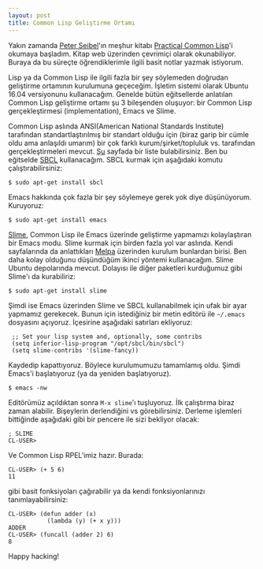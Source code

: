 ```yaml
---
layout: post
title: Common Lisp Geliştirme Ortamı
---
```


Yakın zamanda [Peter Seibel](https://twitter.com/peterseibel)'ın meşhur kitabı [Practical Common Lisp](http://www.gigamonkeys.com/book/)'i okumaya başladım. Kitap web üzerinden çevrimiçi olarak okunabiliyor. Buraya da bu süreçte öğrendiklerimle ilgili basit notlar yazmak istiyorum.

Lisp ya da Common Lisp ile ilgili fazla bir şey söylemeden doğrudan geliştirme ortamının kurulumuna geçeceğim. İşletim sistemi olarak Ubuntu 16.04 versiyonunu kullanacağım. Genelde bütün eğitsellerde anlatılan Common Lisp geliştirme ortamı şu 3 bileşenden oluşuyor: bir Common Lisp gerçekleştirmesi (implementation), Emacs ve Slime. 

Common Lisp aslında ANSI(American National Standards Institute) tarafından standartlaştırılmış bir standart olduğu için (biraz garip bir cümle oldu ama anlaşıldı umarım) bir çok farklı kurum/şirket/topluluk vs. tarafından gerçekleştirmeleri mevcut. [Şu](http://www.cliki.net/Common+Lisp+implementation) sayfada bir liste bulabilirsiniz. Ben bu eğitselde [SBCL](http://www.sbcl.org/) kullanacağım. SBCL kurmak için aşağıdaki komutu çalıştırabilirsiniz:

```
$ sudo apt-get install sbcl
```

Emacs hakkında çok fazla bir şey söylemeye gerek yok diye düşünüyorum. Kuruyoruz:

```
$ sudo apt-get install emacs
```

[Slime](https://common-lisp.net/project/slime/), Common Lisp ile Emacs üzerinde geliştirme yapmamızı kolaylaştıran bir Emacs modu. Slime kurmak için birden fazla yol var aslında. Kendi sayfalarında da anlattıkları [Melpa](https://melpa.org) üzerinden kurulum bunlardan birisi. Ben daha kolay olduğunu düşündüğüm ikinci yöntemi kullanacağım. Slime Ubuntu depolarında
mevcut. Dolayısı ile diğer paketleri kurduğumuz gibi Slime'ı da kurabiliriz:

```
$ sudo apt-get install slime
```

Şimdi ise Emacs üzerinden Slime ve SBCL kullanabilmek için ufak bir ayar yapmamız gerekecek. Bunun için istediğiniz bir metin editörü ile `~/.emacs` dosyasını açıyoruz. İçesirine aşağıdaki satırları ekliyoruz:

```
 ;; Set your lisp system and, optionally, some contribs
 (setq inferior-lisp-program "/opt/sbcl/bin/sbcl")
 (setq slime-contribs '(slime-fancy))
```

Kaydedip kapattıyoruz. Böylece kurulumumuzu tamamlamış oldu. Şimdi Emacs'i başlatıyoruz (ya da yeniden başlatıyoruz). 

```
$ emacs -nw
```

Editörümüz açıldıktan sonra `M-x slime`'ı tuşluyoruz. İlk çalıştırma biraz zaman alabilir. Bişeylerin derlendiğini vs görebilirsiniz. Derleme işlemleri bittiğinde aşağıdaki gibi bir pencere ile sizi bekliyor olacak:

```
; SLIME
CL-USER> 
```

Ve Common Lisp RPEL'imiz hazır. Burada:

```
CL-USER> (+ 5 6)
11
```

gibi basit fonksiyoları çağırabilir ya da kendi fonksiyonlarınızı tanımlayabilirsiniz:

```
CL-USER> (defun adder (x)
           (lambda (y) (+ x y)))
ADDER
CL-USER> (funcall (adder 2) 6)
8
```

Happy hacking!


